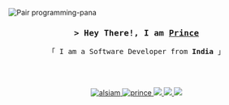 ![Pair programming-pana](https://github.com/prince2520/prince2520/assets/68547999/5a94c7dc-1e7a-47be-aa9c-a1249d4d7ffc)
<!-- Intro  -->
<h3 align="center">
        <samp>&gt; Hey There!, I am
                <b><a target="_blank" href="https://princedeveloper.vercel.app/">Prince</a></b>
        </samp>
</h3>


<p align="center"> 
  <samp>
    「 I am a Software Developer from <b>India</b> 」
  </samp>
</p>

</br>
</br>


<p align="center">
 <a href="https://princedeveloper.vercel.app/" target="blank">
  <img src="https://img.shields.io/badge/Website-DC143C?style=for-the-badge&logo=medium&logoColor=white" alt="alsiam" />
 </a>
 <a href="https://www.linkedin.com/in/prince-04273a1a2/" target="_blank">
  <img src="https://img.shields.io/badge/LinkedIn-0077B5?style=for-the-badge&logo=linkedin&logoColor=white" alt="prince"/>
 </a>
 <a href="https://twitter.com/dev_prince123" target="_blank">
  <img src="https://img.shields.io/badge/Twitter-1DA1F2?style=for-the-badge&logo=twitter&logoColor=white" />
 </a>
<a href="mailto:prince2520p@gmail.com" target="_blank">
  <img src="https://img.shields.io/badge/Gmail-D14836?style=for-the-badge&logo=gmail&logoColor=white" />
 </a>
<a href="https://linktr.ee/dev.prince" target="blank">
  <img src="https://img.shields.io/badge/linktree-1de9b6?style=for-the-badge&logo=linktree&logoColor=white" />
 </a>
</p>
<br />
